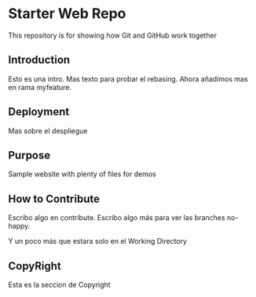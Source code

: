 # Starter Web Repo

This repository is for showing how Git and GitHub work together

## Introduction

Esto es una intro. Mas texto para probar el rebasing. Ahora añadimos mas en rama myfeature.

## Deployment

Mas sobre el despliegue

## Purpose

Sample website with plenty of files for demos

## How to Contribute

Escribo algo en contribute. Escribo algo más para ver las branches no-happy.

Y un poco más que estara solo en el Working Directory

## CopyRight
Esta es la seccion de Copyright
